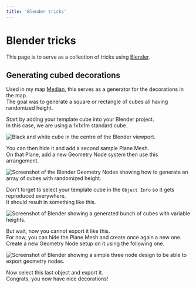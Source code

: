 ```yaml
---
title: 'Blender tricks'
---
```


# Blender tricks

This page is to serve as a collection of tricks using [Blender](https://blender.org).

## Generating cubed decorations

Used in my map [Median](/pages/maps#median), this serves as a generator for the decorations in the map.  
The goal was to generate a square or rectangle of cubes all having randomized height.

Start by adding your template cube into your Blender project.  
In this case, we are using a 1x1x1m standard cube.

![Black and white cube in the centre of the Blender viewport.](https://sharex.777.tf/ShareX/2023/08/blender_2JCIaVFx6G.png)

You can then hide it and add a second sample Plane Mesh.  
On that Plane, add a new Geometry Node system then use this arrangement.

![Screenshot of the Blender Geometry Nodes showing how to generate an array of cubes with randomized height.](https://sharex.777.tf/ShareX/2023/08/blender_sI7pidnQed.png)

Don't forget to select your template cube in the `Object Info` so it gets reproduced everywhere.  
It should result in something like this.

![Screenshot of Blender showing a generated bunch of cubes with variable heights.](https://sharex.777.tf/ShareX/2023/08/blender_woYeH8oNOR.png)

But wait, now you cannot export it like this.  
For now, you can hide the Plane Mesh and create once again a new one.  
Create a new Geometry Node setup on it using the following one.

![Screenshot of Blender showing a simple three node design to be able to export geometry nodes.](https://sharex.777.tf/ShareX/2023/08/blender_Yvnqwzavxs.png)

Now select this last object and export it.  
Congrats, you now have nice decorations!
